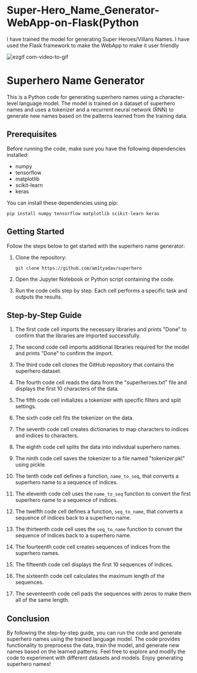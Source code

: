 # Super-Hero_Name_Generator-WebApp-on-Flask(Python
 I have trained the model for generating Super Heroes/Villans Names. I have used the Flask framework to make the WebApp to make it user friendly 

![ezgif com-video-to-gif](https://github.com/MuhammadAliAhson/Super-Hero_Name_Generator-WebApp-on-Flask-Python/assets/105967134/fc2707ec-0524-4d33-9cc7-87759aade882)


# Superhero Name Generator

This is a Python code for generating superhero names using a character-level language model. The model is trained on a dataset of superhero names and uses a tokenizer and a recurrent neural network (RNN) to generate new names based on the patterns learned from the training data.

## Prerequisites

Before running the code, make sure you have the following dependencies installed:

- numpy
- tensorflow
- matplotlib
- scikit-learn
- keras

You can install these dependencies using pip:

```
pip install numpy tensorflow matplotlib scikit-learn keras
```

## Getting Started

Follow the steps below to get started with the superhero name generator:

1. Clone the repository:
   ```
   git clone https://github.com/am1tyadav/superhero
   ```

2. Open the Jupyter Notebook or Python script containing the code.

3. Run the code cells step by step. Each cell performs a specific task and outputs the results.

## Step-by-Step Guide

1. The first code cell imports the necessary libraries and prints "Done" to confirm that the libraries are imported successfully.

2. The second code cell imports additional libraries required for the model and prints "Done" to confirm the import.

3. The third code cell clones the GitHub repository that contains the superhero dataset.

4. The fourth code cell reads the data from the "superheroes.txt" file and displays the first 10 characters of the data.

5. The fifth code cell initializes a tokenizer with specific filters and split settings.

6. The sixth code cell fits the tokenizer on the data.

7. The seventh code cell creates dictionaries to map characters to indices and indices to characters.

8. The eighth code cell splits the data into individual superhero names.

9. The ninth code cell saves the tokenizer to a file named "tokenizer.pkl" using pickle.

10. The tenth code cell defines a function, `name_to_seq`, that converts a superhero name to a sequence of indices.

11. The eleventh code cell uses the `name_to_seq` function to convert the first superhero name to a sequence of indices.

12. The twelfth code cell defines a function, `seq_to_name`, that converts a sequence of indices back to a superhero name.

13. The thirteenth code cell uses the `seq_to_name` function to convert the sequence of indices back to a superhero name.

14. The fourteenth code cell creates sequences of indices from the superhero names.

15. The fifteenth code cell displays the first 10 sequences of indices.

16. The sixteenth code cell calculates the maximum length of the sequences.

17. The seventeenth code cell pads the sequences with zeros to make them all of the same length.

## Conclusion

By following the step-by-step guide, you can run the code and generate superhero names using the trained language model. The code provides functionality to preprocess the data, train the model, and generate new names based on the learned patterns. Feel free to explore and modify the code to experiment with different datasets and models. Enjoy generating superhero names!


